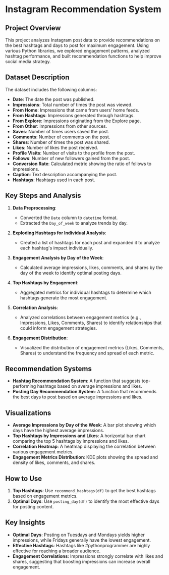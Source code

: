 # Instagram Recommendation System

## Project Overview

This project analyzes Instagram post data to provide recommendations on the best hashtags and days to post for maximum engagement. Using various Python libraries, we explored engagement patterns, analyzed hashtag performance, and built recommendation functions to help improve social media strategy.

## Dataset Description

The dataset includes the following columns:

- **Date**: The date the post was published.
- **Impressions**: Total number of times the post was viewed.
- **From Home**: Impressions that came from users’ home feeds.
- **From Hashtags**: Impressions generated through hashtags.
- **From Explore**: Impressions originating from the Explore page.
- **From Other**: Impressions from other sources.
- **Saves**: Number of times users saved the post.
- **Comments**: Number of comments on the post.
- **Shares**: Number of times the post was shared.
- **Likes**: Number of likes the post received.
- **Profile Visits**: Number of visits to the profile from the post.
- **Follows**: Number of new followers gained from the post.
- **Conversion Rate**: Calculated metric showing the ratio of follows to impressions.
- **Caption**: Text description accompanying the post.
- **Hashtags**: Hashtags used in each post.

## Key Steps and Analysis

1. **Data Preprocessing**:
   - Converted the `Date` column to `datetime` format.
   - Extracted the `Day_of_week` to analyze trends by day.

2. **Exploding Hashtags for Individual Analysis**:
   - Created a list of hashtags for each post and expanded it to analyze each hashtag's impact individually.

3. **Engagement Analysis by Day of the Week**:
   - Calculated average impressions, likes, comments, and shares by the day of the week to identify optimal posting days.

4. **Top Hashtags by Engagement**:
   - Aggregated metrics for individual hashtags to determine which hashtags generate the most engagement.

5. **Correlation Analysis**:
   - Analyzed correlations between engagement metrics (e.g., Impressions, Likes, Comments, Shares) to identify relationships that could inform engagement strategies.

6. **Engagement Distribution**:
   - Visualized the distribution of engagement metrics (Likes, Comments, Shares) to understand the frequency and spread of each metric.

## Recommendation Systems

- **Hashtag Recommendation System**: A function that suggests top-performing hashtags based on average impressions and likes.
- **Posting Day Recommendation System**: A function that recommends the best days to post based on average impressions and likes.

## Visualizations

- **Average Impressions by Day of the Week**: A bar plot showing which days have the highest average impressions.
- **Top Hashtags by Impressions and Likes**: A horizontal bar chart comparing the top 5 hashtags by impressions and likes.
- **Correlation Heatmap**: A heatmap displaying the correlation between various engagement metrics.
- **Engagement Metrics Distribution**: KDE plots showing the spread and density of likes, comments, and shares.

## How to Use

1. **Top Hashtags**: Use `recommend_hashtags(df)` to get the best hashtags based on engagement metrics.
2. **Optimal Days**: Use `posting_day(df)` to identify the most effective days for posting content.

## Key Insights

- **Optimal Days**: Posting on Tuesdays and Mondays yields higher impressions, while Fridays generally have the lowest engagement.
- **Effective Hashtags**: Hashtags like #pythonprogrammer are highly effective for reaching a broader audience.
- **Engagement Correlations**: Impressions strongly correlate with likes and shares, suggesting that boosting impressions can increase overall engagement.
